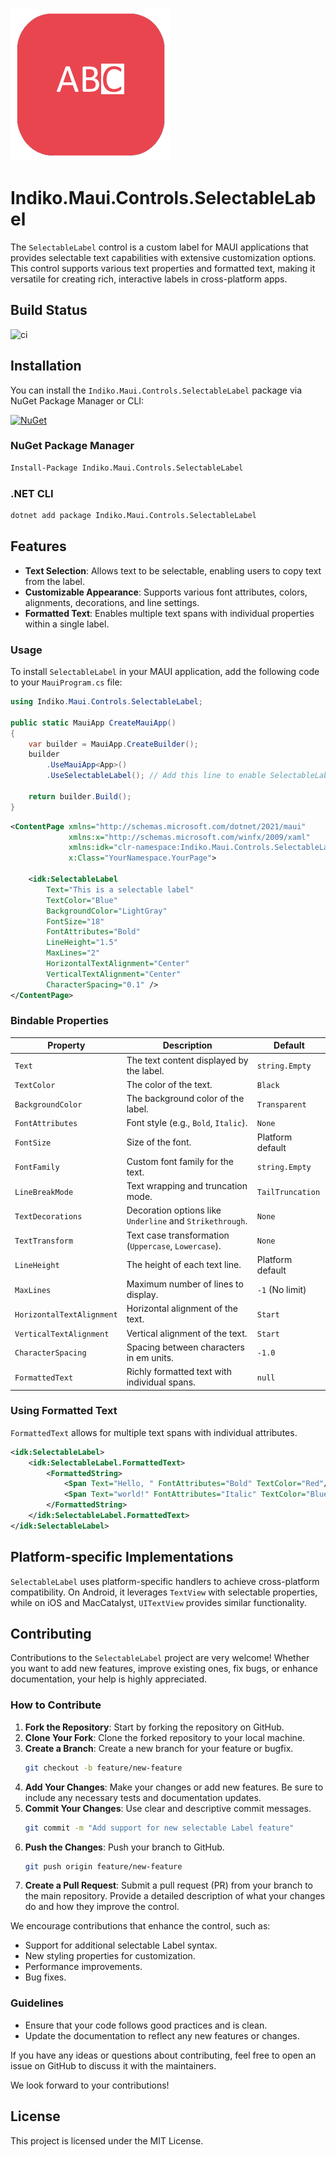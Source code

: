 ![Indiko.Maui.Controls.SelectableLabel](nuget.png)

# Indiko.Maui.Controls.SelectableLabel

The `SelectableLabel` control is a custom label for MAUI applications that provides selectable text capabilities with extensive customization options. This control supports various text properties and formatted text, making it versatile for creating rich, interactive labels in cross-platform apps.


## Build Status
![ci](https://github.com/0xc3u/Indiko.Maui.Controls.SelectableLabel/actions/workflows/ci.yml/badge.svg)

## Installation

You can install the `Indiko.Maui.Controls.SelectableLabel` package via NuGet Package Manager or CLI:

[![NuGet](https://img.shields.io/nuget/v/Indiko.Maui.Controls.SelectableLabel.svg?label=NuGet)](https://www.nuget.org/packages/Indiko.Maui.Controls.SelectableLabel/)

### NuGet Package Manager
```bash
Install-Package Indiko.Maui.Controls.SelectableLabel
```

### .NET CLI
```bash
dotnet add package Indiko.Maui.Controls.SelectableLabel
```


## Features

- **Text Selection**: Allows text to be selectable, enabling users to copy text from the label.
- **Customizable Appearance**: Supports various font attributes, colors, alignments, decorations, and line settings.
- **Formatted Text**: Enables multiple text spans with individual properties within a single label.


### Usage

To install `SelectableLabel` in your MAUI application, add the following code to your `MauiProgram.cs` file:

```csharp
using Indiko.Maui.Controls.SelectableLabel;

public static MauiApp CreateMauiApp()
{
    var builder = MauiApp.CreateBuilder();
    builder
        .UseMauiApp<App>()
        .UseSelectableLabel(); // Add this line to enable SelectableLabel handler

    return builder.Build();
}
```


```xml
<ContentPage xmlns="http://schemas.microsoft.com/dotnet/2021/maui"
             xmlns:x="http://schemas.microsoft.com/winfx/2009/xaml"
             xmlns:idk="clr-namespace:Indiko.Maui.Controls.SelectableLabel"
             x:Class="YourNamespace.YourPage">

    <idk:SelectableLabel
        Text="This is a selectable label"
        TextColor="Blue"
        BackgroundColor="LightGray"
        FontSize="18"
        FontAttributes="Bold"
        LineHeight="1.5"
        MaxLines="2"
        HorizontalTextAlignment="Center"
        VerticalTextAlignment="Center"
        CharacterSpacing="0.1" />
</ContentPage>
```

### Bindable Properties

| Property              | Description                                                   | Default       |
|-----------------------|---------------------------------------------------------------|---------------|
| `Text`                | The text content displayed by the label.                      | `string.Empty`|
| `TextColor`           | The color of the text.                                        | `Black`       |
| `BackgroundColor`     | The background color of the label.                            | `Transparent` |
| `FontAttributes`      | Font style (e.g., `Bold`, `Italic`).                          | `None`        |
| `FontSize`            | Size of the font.                                             | Platform default|
| `FontFamily`          | Custom font family for the text.                              | `string.Empty`|
| `LineBreakMode`       | Text wrapping and truncation mode.                            | `TailTruncation`|
| `TextDecorations`     | Decoration options like `Underline` and `Strikethrough`.      | `None`        |
| `TextTransform`       | Text case transformation (`Uppercase`, `Lowercase`).          | `None`        |
| `LineHeight`          | The height of each text line.                                 | Platform default|
| `MaxLines`            | Maximum number of lines to display.                           | `-1` (No limit)|
| `HorizontalTextAlignment` | Horizontal alignment of the text.                         | `Start`       |
| `VerticalTextAlignment`   | Vertical alignment of the text.                           | `Start`       |
| `CharacterSpacing`    | Spacing between characters in em units.                       | `-1.0`        |
| `FormattedText`       | Richly formatted text with individual spans.                  | `null`        |

### Using Formatted Text

`FormattedText` allows for multiple text spans with individual attributes.

```xml
<idk:SelectableLabel>
    <idk:SelectableLabel.FormattedText>
        <FormattedString>
            <Span Text="Hello, " FontAttributes="Bold" TextColor="Red"/>
            <Span Text="world!" FontAttributes="Italic" TextColor="Blue" />
        </FormattedString>
    </idk:SelectableLabel.FormattedText>
</idk:SelectableLabel>
```

## Platform-specific Implementations

`SelectableLabel` uses platform-specific handlers to achieve cross-platform compatibility. On Android, it leverages `TextView` with selectable properties, while on iOS and MacCatalyst, `UITextView` provides similar functionality.

## Contributing

Contributions to the `SelectableLabel` project are very welcome! Whether you want to add new features, improve existing ones, fix bugs, or enhance documentation, your help is highly appreciated.

### How to Contribute

1. **Fork the Repository**: Start by forking the repository on GitHub.
2. **Clone Your Fork**: Clone the forked repository to your local machine.
3. **Create a Branch**: Create a new branch for your feature or bugfix.
    ```bash
    git checkout -b feature/new-feature
    ```
4. **Add Your Changes**: Make your changes or add new features. Be sure to include any necessary tests and documentation updates.
5. **Commit Your Changes**: Use clear and descriptive commit messages.
    ```bash
    git commit -m "Add support for new selectable Label feature"
    ```
6. **Push the Changes**: Push your branch to GitHub.
    ```bash
    git push origin feature/new-feature
    ```
7. **Create a Pull Request**: Submit a pull request (PR) from your branch to the main repository. Provide a detailed description of what your changes do and how they improve the control.

We encourage contributions that enhance the control, such as:
- Support for additional selectable Label syntax.
- New styling properties for customization.
- Performance improvements.
- Bug fixes.

### Guidelines

- Ensure that your code follows good practices and is clean.
- Update the documentation to reflect any new features or changes.

If you have any ideas or questions about contributing, feel free to open an issue on GitHub to discuss it with the maintainers.

We look forward to your contributions!
## License

This project is licensed under the MIT License.
